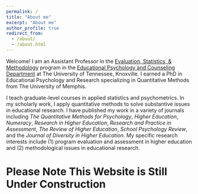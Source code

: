 ```yaml
---
permalink: /
title: "About me"
excerpt: "About me"
author_profile: true
redirect_from: 
  - /about/
  - /about.html
---
```


Welcome! I am an Assistant Professor in the [Evaluation, Statistics, & Methodology](https://epc.utk.edu/evaluation-statistics-measurement/) program in the [Educational Psychology and Counseling Department](https://epc.utk.edu/) at The University of Tennessee, Knoxville. I earned a PhD in Educational Psychology and Research specializing in Quantitative Methods from The University of Memphis. 

I teach graduate-level courses in applied statistics and psychometrics. In my scholarly work, I apply quantitative methods to solve substantive issues in educational research. I have published my work in a variety of journals including *The Quantitative Methods for Psychology*, *Higher Education*, *Numeracy*, *Research in Higher Education*, *Research and Practice in Assessment*, *The Review of Higher Education*, *School Psychology Review*, and the *Journal of Diversity in Higher Education*. My specific research interests include (1) program evaluation and assessment in higher education and (2) methodological issues in educational research.   

# Please Note This Website is Still Under Construction